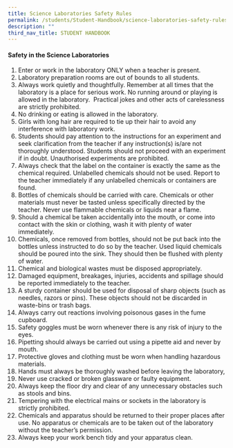 ```yaml
---
title: Science Laboratories Safety Rules
permalink: /students/Student-Handbook/science-laboratories-safety-rules/
description: ""
third_nav_title: STUDENT HANDBOOK
---
```


#### **Safety in the Science Laboratories**

1.  Enter or work in the laboratory ONLY when a teacher is present.
2.  Laboratory preparation rooms are out of bounds to all students.
3.  Always work quietly and thoughtfully. Remember at all times that the laboratory is a place for serious work. No running around or playing is allowed in the laboratory.  Practical jokes and other acts of carelessness are strictly prohibited.
4.  No drinking or eating is allowed in the laboratory.
5.  Girls with long hair are required to tie up their hair to avoid any interference with laboratory work.
6.  Students should pay attention to the instructions for an experiment and seek clarification from the teacher if any instruction(s) is/are not thoroughly understood. Students should not proceed with an experiment if in doubt. Unauthorised experiments are prohibited.
7.  Always check that the label on the container is exactly the same as the chemical required. Unlabelled chemicals should not be used. Report to the teacher immediately if any unlabelled chemicals or containers are found.
8.  Bottles of chemicals should be carried with care. Chemicals or other materials must never be tasted unless specifically directed by the teacher. Never use flammable chemicals or liquids near a flame.
9.  Should a chemical be taken accidentally into the mouth, or come into contact with the skin or clothing, wash it with plenty of water immediately.
10.  Chemicals, once removed from bottles, should not be put back into the bottles unless instructed to do so by the teacher. Used liquid chemicals should be poured into the sink. They should then be flushed with plenty of water.
11.  Chemical and biological wastes must be disposed appropriately.
12.  Damaged equipment, breakages, injuries, accidents and spillage should be reported immediately to the teacher.
13.  A sturdy container should be used for disposal of sharp objects (such as needles, razors or pins). These objects should not be discarded in waste-bins or trash bags.
14.  Always carry out reactions involving poisonous gases in the fume cupboard.
15.  Safety goggles must be worn whenever there is any risk of injury to the eyes.
16.  Pipetting should always be carried out using a pipette aid and never by mouth.
17.  Protective gloves and clothing must be worn when handling hazardous materials.
18.  Hands must always be thoroughly washed before leaving the laboratory,
19.  Never use cracked or broken glassware or faulty equipment.
20.  Always keep the floor dry and clear of any unnecessary obstacles such as stools and bins.
21.  Tempering with the electrical mains or sockets in the laboratory is strictly prohibited.
22.  Chemicals and apparatus should be returned to their proper places after use. No apparatus or chemicals are to be taken out of the laboratory without the teacher’s permission.
23.  Always keep your work bench tidy and your apparatus clean.